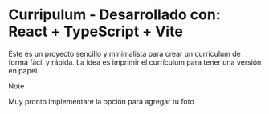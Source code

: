 # Curripulum - Desarrollado con: React + TypeScript + Vite

Este es un proyecto sencillo y minimalista para crear un currículum de forma fácil y rápida. La idea es imprimir el currículum para tener una versión en papel.

> [!NOTE]  
> Muy pronto implementaré la opción para agregar tu foto

